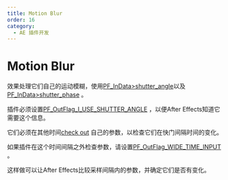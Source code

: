 ```yaml
---
title: Motion Blur
order: 16
category:
  - AE 插件开发
---
```


# Motion Blur

效果处理它们自己的运动模糊，使用[PF_InData>shutter_angle](.../effect-basics/PF_InData.html)以及[PF_InData>shutter_phase](.../effect-basics/PF_InData.html) 。

插件必须设置[PF_OutFlag_I_USE_SHUTTER_ANGLE](.../effect-basics/PF_OutData.html) ，以便After Effects知道它需要这个信息。

它们必须在其他时间[check out](interaction-callback-functions.html) 自己的参数，以检查它们在快门间隔时间的变化。

如果插件在这个时间间隔之外检查参数，请设置[PF_OutFlag_WIDE_TIME_INPUT](.../effect-basics/PF_OutData.html)  。

这样做可以让After Effects比较采样间隔内的参数，并确定它们是否有变化。